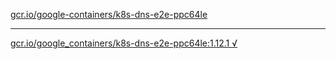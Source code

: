 [gcr.io/google-containers/k8s-dns-e2e-ppc64le](https://hub.docker.com/r/abcz/k8s-dns-e2e-ppc64le/tags/) 

----
[gcr.io/google_containers/k8s-dns-e2e-ppc64le:1.12.1 √](https://hub.docker.com/r/abcz/k8s-dns-e2e-ppc64le/tags/)

